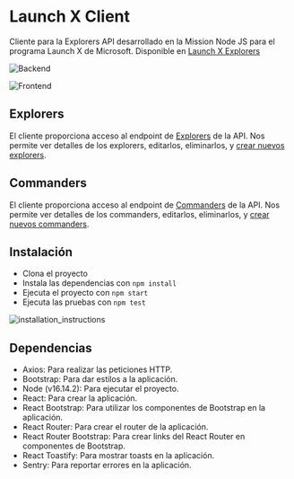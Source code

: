 # Launch X Client

Cliente para la Explorers API desarrollado en la Mission Node JS para el programa Launch X de Microsoft.
Disponible en [Launch X Explorers](https://client-launchx.herokuapp.com/)

![Backend](https://user-images.githubusercontent.com/27463216/167522174-865a5331-baad-4c65-a1bc-91f00f498475.jpg)

![Frontend](https://user-images.githubusercontent.com/27463216/167522200-674f0080-b4bf-4b7d-a71f-c9104f4fbfd4.jpg)

## Explorers

El cliente proporciona acceso al endpoint de [Explorers](https://client-launchx.herokuapp.com/explorers) de la API.
Nos permite ver detalles de los explorers, editarlos, eliminarlos, y [crear nuevos explorers](https://client-launchx.herokuapp.com/explorers/new).

## Commanders

El cliente proporciona acceso al endpoint de [Commanders](https://client-launchx.herokuapp.com/commanders) de la API.
Nos permite ver detalles de los commanders, editarlos, eliminarlos, y [crear nuevos commanders](https://client-launchx.herokuapp.com/commanders/new).

## Instalación

- Clona el proyecto
- Instala las dependencias con `npm install`
- Ejecuta el proyecto con `npm start`
- Ejecuta las pruebas con `npm test`

![installation_instructions](https://user-images.githubusercontent.com/27463216/167512360-c0681484-ac9e-4141-8d00-d00c553d9b43.png)

## Dependencias

- Axios: Para realizar las peticiones HTTP.
- Bootstrap: Para dar estilos a la aplicación.
- Node (v16.14.2): Para ejecutar el proyecto.
- React: Para crear la aplicación.
- React Bootstrap: Para utilizar los componentes de Bootstrap en la aplicación.
- React Router: Para crear el router de la aplicación.
- React Router Bootstrap: Para crear links del React Router en componentes de Bootstrap.
- React Toastify: Para mostrar toasts en la aplicación.
- Sentry: Para reportar errores en la aplicación.
